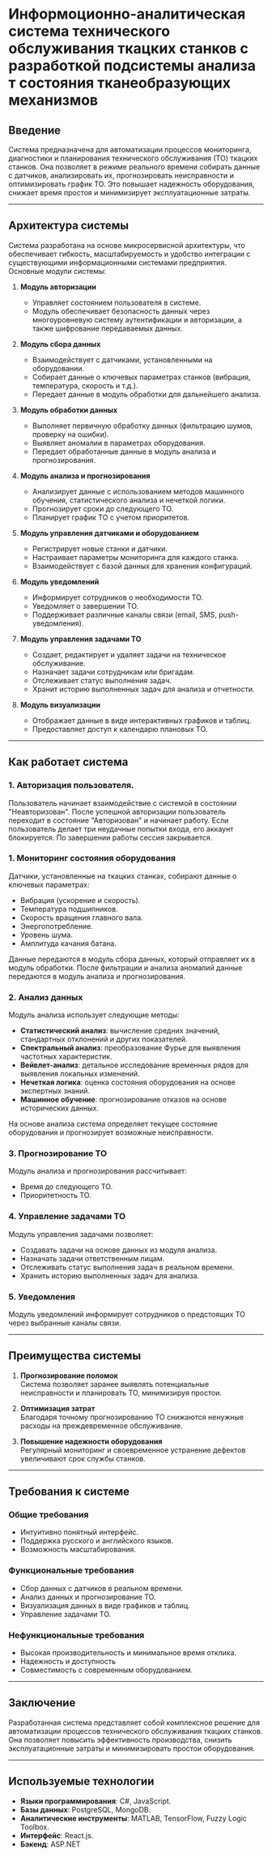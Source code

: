 # Информоционно-аналитическая система технического обслуживания ткацких станков с разработкой подсистемы анализа т состояния тканеобразующих механизмов


## Введение

Система предназначена для автоматизации процессов мониторинга, диагностики и планирования технического обслуживания (ТО) ткацких станков. Она позволяет в режиме реального времени собирать данные с датчиков, анализировать их, прогнозировать неисправности и оптимизировать график ТО. Это повышает надежность оборудования, снижает время простоя и минимизирует эксплуатационные затраты.

---

## Архитектура системы

Система разработана на основе микросервисной архитектуры, что обеспечивает гибкость, масштабируемость и удобство интеграции с существующими информационными системами предприятия. Основные модули системы:

1. **Модуль авторизации**  
   - Управляет состоянием пользователя в системе.
   - Модуль обеспечивает безопасность данных через многоуровневую систему аутентификации и авторизации, а также шифрование передаваемых данных.

2. **Модуль сбора данных**  
   - Взаимодействует с датчиками, установленными на оборудовании.
   - Собирает данные о ключевых параметрах станков (вибрация, температура, скорость и т.д.).
   - Передает данные в модуль обработки для дальнейшего анализа.

3. **Модуль обработки данных**  
   - Выполняет первичную обработку данных (фильтрацию шумов, проверку на ошибки).
   - Выявляет аномалии в параметрах оборудования.
   - Передает обработанные данные в модуль анализа и прогнозирования.

4. **Модуль анализа и прогнозирования**  
   - Анализирует данные с использованием методов машинного обучения, статистического анализа и нечеткой логики.
   - Прогнозирует сроки до следующего ТО.
   - Планирует график ТО с учетом приоритетов.

5. **Модуль управления датчиками и оборудованием**  
   - Регистрирует новые станки и датчики.
   - Настраивает параметры мониторинга для каждого станка.
   - Взаимодействует с базой данных для хранения конфигураций.

6. **Модуль уведомлений**  
   - Информирует сотрудников о необходимости ТО.
   - Уведомляет о завершении ТО.
   - Поддерживает различные каналы связи (email, SMS, push-уведомления).

7. **Модуль управления задачами ТО**  
   - Создает, редактирует и удаляет задачи на техническое обслуживание.
   - Назначает задачи сотрудникам или бригадам.
   - Отслеживает статус выполнения задач.
   - Хранит историю выполненных задач для анализа и отчетности.

8. **Модуль визуализации**  
   - Отображает данные в виде интерактивных графиков и таблиц.
   - Предоставляет доступ к календарю плановых ТО.
---

## Как работает система

### 1. Авторизация пользователя.

Пользователь начинает взаимодействие с системой в состоянии "Неавторизован". После успешной авторизации пользователь переходит в состояние "Авторизован" и начинает работу. Если пользователь делает три неудачные попытки входа, его аккаунт блокируется. По завершении работы сессия закрывается.

### 1. Мониторинг состояния оборудования
Датчики, установленные на ткацких станках, собирают данные о ключевых параметрах:
- Вибрация (ускорение и скорость).
- Температура подшипников.
- Скорость вращения главного вала.
- Энергопотребление.
- Уровень шума.
- Амплитуда качания батана.

Данные передаются в модуль сбора данных, который отправляет их в модуль обработки. После фильтрации и анализа аномалий данные передаются в модуль анализа и прогнозирования.

### 2. Анализ данных
Модуль анализа использует следующие методы:
- **Статистический анализ**: вычисление средних значений, стандартных отклонений и других показателей.
- **Спектральный анализ**: преобразование Фурье для выявления частотных характеристик.
- **Вейвлет-анализ**: детальное исследование временных рядов для выявления локальных изменений.
- **Нечеткая логика**: оценка состояния оборудования на основе экспертных знаний.
- **Машинное обучение**: прогнозирование отказов на основе исторических данных.

На основе анализа система определяет текущее состояние оборудования и прогнозирует возможные неисправности.

### 3. Прогнозирование ТО
Модуль анализа и прогнозирования рассчитывает:
- Время до следующего ТО.
- Приоритетность ТО.

### 4. Управление задачами ТО
Модуль управления задачами позволяет:
- Создавать задачи на основе данных из модуля анализа.
- Назначать задачи ответственным лицам.
- Отслеживать статус выполнения задач в реальном времени.
- Хранить историю выполненных задач для анализа.

### 5. Уведомления
Модуль уведомлений информирует сотрудников о предстоящих ТО через выбранные каналы связи.

---

## Преимущества системы

1. **Прогнозирование поломок**  
   Система позволяет заранее выявлять потенциальные неисправности и планировать ТО, минимизируя простои.

2. **Оптимизация затрат**  
   Благодаря точному прогнозированию ТО снижаются ненужные расходы на преждевременное обслуживание.

3. **Повышение надежности оборудования**  
   Регулярный мониторинг и своевременное устранение дефектов увеличивают срок службы станков.
---

## Требования к системе

### Общие требования
- Интуитивно понятный интерфейс.
- Поддержка русского и английского языков.
- Возможность масштабирования.

### Функциональные требования
- Сбор данных с датчиков в реальном времени.
- Анализ данных и прогнозирование ТО.
- Визуализация данных в виде графиков и таблиц.
- Управление задачами ТО.

### Нефункциональные требования
- Высокая производительность и минимальное время отклика.
- Надежность и доступность 
- Совместимость с современным оборудованием.

---

## Заключение

Разработанная система представляет собой комплексное решение для автоматизации процессов технического обслуживания ткацких станков. Она позволяет повысить эффективность производства, снизить эксплуатационные затраты и минимизировать простои оборудования.

---

## Используемые технологии

- **Языки программирования**: C#, JavaScript.
- **Базы данных**: PostgreSQL, MongoDB.
- **Аналитические инструменты**: MATLAB, TensorFlow, Fuzzy Logic Toolbox.
- **Интерфейс**: React.js.
- **Бэкенд**: ASP.NET